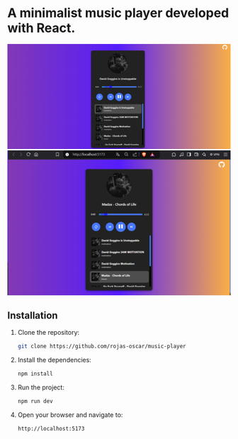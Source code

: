# A minimalist music player developed with React.

![Music Player Cover](public/image-1.png)
![Music Player Cover](public/image.png)

## Installation

1. Clone the repository:

   ```sh
   git clone https://github.com/rojas-oscar/music-player
   ```

2. Install the dependencies:

   ```sh
   npm install
   ```

3. Run the project:

   ```sh
   npm run dev
   ```

4. Open your browser and navigate to:

   ```text
   http://localhost:5173
   ```
